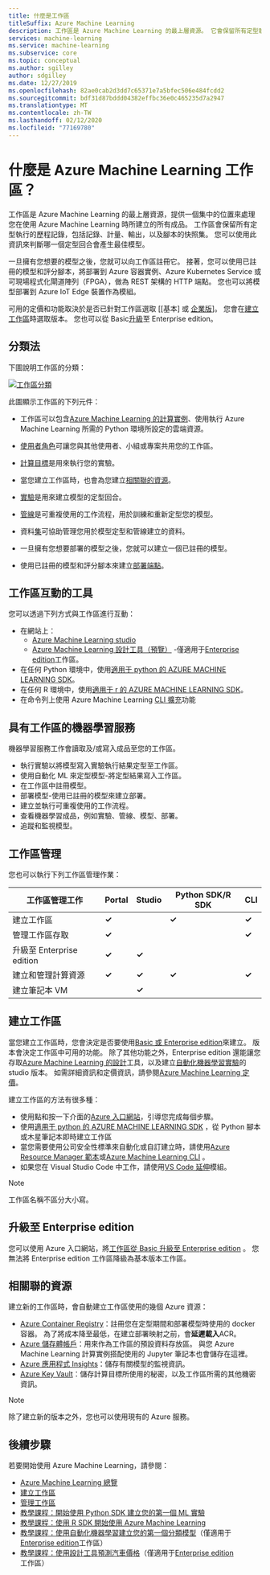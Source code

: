 ```yaml
---
title: 什麼是工作區
titleSuffix: Azure Machine Learning
description: 工作區是 Azure Machine Learning 的最上層資源。 它會保留所有定型執行的歷程記錄，包括記錄、計量、輸出，以及腳本的快照集。 您可以使用此資訊來判斷哪一個定型回合會產生最佳模型
services: machine-learning
ms.service: machine-learning
ms.subservice: core
ms.topic: conceptual
ms.author: sgilley
author: sdgilley
ms.date: 12/27/2019
ms.openlocfilehash: 82ae0cab2d3dd7c65371e7a5bfec506e484fcdd2
ms.sourcegitcommit: bdf31d87bddd04382effbc36e0c465235d7a2947
ms.translationtype: MT
ms.contentlocale: zh-TW
ms.lasthandoff: 02/12/2020
ms.locfileid: "77169780"
---
```

# <a name="what-is-an-azure-machine-learning-workspace"></a>什麼是 Azure Machine Learning 工作區？

工作區是 Azure Machine Learning 的最上層資源，提供一個集中的位置來處理您在使用 Azure Machine Learning 時所建立的所有成品。  工作區會保留所有定型執行的歷程記錄，包括記錄、計量、輸出，以及腳本的快照集。 您可以使用此資訊來判斷哪一個定型回合會產生最佳模型。  

一旦擁有您想要的模型之後，您就可以向工作區註冊它。 接著，您可以使用已註冊的模型和評分腳本，將部署到 Azure 容器實例、Azure Kubernetes Service 或可現場程式化閘道陣列（FPGA），做為 REST 架構的 HTTP 端點。 您也可以將模型部署到 Azure IoT Edge 裝置作為模組。

可用的定價和功能取決於是否已針對工作區選取 [[基本] 或 [企業版](overview-what-is-azure-ml.md#sku)]。 您會在[建立工作區](#create-workspace)時選取版本。  您也可以從 Basic[升級](#upgrade)至 Enterprise edition。

## <a name="taxonomy"></a>分類法 

下圖說明工作區的分類：

[![工作區分類](./media/concept-workspace/azure-machine-learning-taxonomy.png)](./media/concept-workspace/azure-machine-learning-taxonomy.png#lightbox)

此圖顯示工作區的下列元件：

+ 工作區可以包含[Azure Machine Learning 的計算實例](concept-compute-instance.md)、使用執行 Azure Machine Learning 所需的 Python 環境所設定的雲端資源。

+ [使用者角色](how-to-assign-roles.md)可讓您與其他使用者、小組或專案共用您的工作區。
+ [計算目標](concept-azure-machine-learning-architecture.md#compute-targets)是用來執行您的實驗。
+ 當您建立工作區時，也會為您建立[相關聯的資源](#resources)。
+ [實驗](concept-azure-machine-learning-architecture.md#experiments)是用來建立模型的定型回合。  
+ [管線](concept-azure-machine-learning-architecture.md#ml-pipelines)是可重複使用的工作流程，用於訓練和重新定型您的模型。
+ 資料[集](concept-azure-machine-learning-architecture.md#datasets-and-datastores)可協助管理您用於模型定型和管線建立的資料。
+ 一旦擁有您想要部署的模型之後，您就可以建立一個已註冊的模型。
+ 使用已註冊的模型和評分腳本來建立[部署端點](concept-azure-machine-learning-architecture.md#endpoints)。

## <a name="tools-for-workspace-interaction"></a>工作區互動的工具

您可以透過下列方式與工作區進行互動：

+ 在網站上：
    + [Azure Machine Learning studio](https://ml.azure.com) 
    + [Azure Machine Learning 設計工具（預覽）](concept-designer.md) -僅適用于[Enterprise edition](overview-what-is-azure-ml.md#sku)工作區。
+ 在任何 Python 環境中，使用[適用于 python 的 AZURE MACHINE LEARNING SDK](https://docs.microsoft.com/python/api/overview/azure/ml/intro?view=azure-ml-py)。
+ 在任何 R 環境中，使用[適用于 r 的 AZURE MACHINE LEARNING SDK](https://azure.github.io/azureml-sdk-for-r/reference/index.html)。
+ 在命令列上使用 Azure Machine Learning [CLI 擴充](https://docs.microsoft.com/azure/machine-learning/reference-azure-machine-learning-cli)功能

## <a name="machine-learning-with-a-workspace"></a>具有工作區的機器學習服務

機器學習服務工作會讀取及/或寫入成品至您的工作區。

+ 執行實驗以將模型寫入實驗執行結果定型至工作區。
+ 使用自動化 ML 來定型模型-將定型結果寫入工作區。
+ 在工作區中註冊模型。
+ 部署模型-使用已註冊的模型來建立部署。
+ 建立並執行可重複使用的工作流程。
+ 查看機器學習成品，例如實驗、管線、模型、部署。
+ 追蹤和監視模型。

## <a name="workspace-management"></a>工作區管理

您也可以執行下列工作區管理作業：

| 工作區管理工作   | Portal              | Studio | Python SDK/R SDK       | CLI        |
|---------------------------|---------|---------|------------|------------|
| 建立工作區        | **&check;**     | | **&check;** | **&check;** |
| 管理工作區存取    | **&check;**   || |  **&check;**    |
| 升級至 Enterprise edition    | **&check;** | **&check;**  | |     |
| 建立和管理計算資源    | **&check;**   | **&check;** | **&check;** |  **&check;**   |
| 建立筆記本 VM |   | **&check;** | |     |

## <a name='create-workspace'></a>建立工作區

當您建立工作區時，您會決定是否要使用[Basic 或 Enterprise edition](overview-what-is-azure-ml.md#sku)來建立。 版本會決定工作區中可用的功能。 除了其他功能之外，Enterprise edition 還能讓您存取[Azure Machine Learning 的設計](concept-designer.md)工具，以及建立[自動化機器學習實驗](tutorial-first-experiment-automated-ml.md)的 studio 版本。  如需詳細資訊和定價資訊，請參閱[Azure Machine Learning 定價](https://azure.microsoft.com/pricing/details/machine-learning/)。

建立工作區的方法有很多種：  

* 使用點和按一下介面的[Azure 入口網站](how-to-manage-workspace.md)，引導您完成每個步驟。
* 使用[適用于 python 的 AZURE MACHINE LEARNING SDK](https://docs.microsoft.com/python/api/overview/azure/ml/intro?view=azure-ml-py#workspace) ，從 Python 腳本或木星筆記本即時建立工作區
* 當您需要使用公司安全性標準來自動化或自訂建立時，請使用[Azure Resource Manager 範本](how-to-create-workspace-template.md)或[Azure Machine Learning CLI](reference-azure-machine-learning-cli.md) 。
* 如果您在 Visual Studio Code 中工作，請使用[VS Code 延伸](tutorial-setup-vscode-extension.md)模組。

> [!NOTE]
> 工作區名稱不區分大小寫。

## <a name="upgrade"></a>升級至 Enterprise edition

您可以使用 Azure 入口網站，將[工作區從 Basic 升級至 Enterprise edition](how-to-manage-workspace.md#upgrade) 。 您無法將 Enterprise edition 工作區降級為基本版本工作區。 

## <a name="resources"></a>相關聯的資源

建立新的工作區時，會自動建立工作區使用的幾個 Azure 資源：

+ [Azure Container Registry](https://azure.microsoft.com/services/container-registry/)：註冊您在定型期間和部署模型時使用的 docker 容器。 為了將成本降至最低，在建立部署映射之前，會**延遲載入**ACR。
+ [Azure 儲存體帳戶](https://azure.microsoft.com/services/storage/)：用來作為工作區的預設資料存放區。  與您 Azure Machine Learning 計算實例搭配使用的 Jupyter 筆記本也會儲存在這裡。
+ [Azure 應用程式 Insights](https://azure.microsoft.com/services/application-insights/)：儲存有關模型的監視資訊。
+ [Azure Key Vault](https://azure.microsoft.com/services/key-vault/)：儲存計算目標所使用的秘密，以及工作區所需的其他機密資訊。

> [!NOTE]
> 除了建立新的版本之外，您也可以使用現有的 Azure 服務。

## <a name="next-steps"></a>後續步驟

若要開始使用 Azure Machine Learning，請參閱：

+ [Azure Machine Learning 總覽](overview-what-is-azure-ml.md)
+ [建立工作區](how-to-manage-workspace.md)
+ [管理工作區](how-to-manage-workspace.md)
+ [教學課程：開始使用 Python SDK 建立您的第一個 ML 實驗](tutorial-1st-experiment-sdk-setup.md)
+ [教學課程：使用 R SDK 開始使用 Azure Machine Learning](tutorial-1st-r-experiment.md)
+ [教學課程：使用自動化機器學習建立您的第一個分類模型](tutorial-first-experiment-automated-ml.md)（僅適用于[Enterprise edition](overview-what-is-azure-ml.md#sku)工作區）
+ [教學課程：使用設計工具預測汽車價格](tutorial-designer-automobile-price-train-score.md)（僅適用于[Enterprise edition](overview-what-is-azure-ml.md#sku)工作區）
